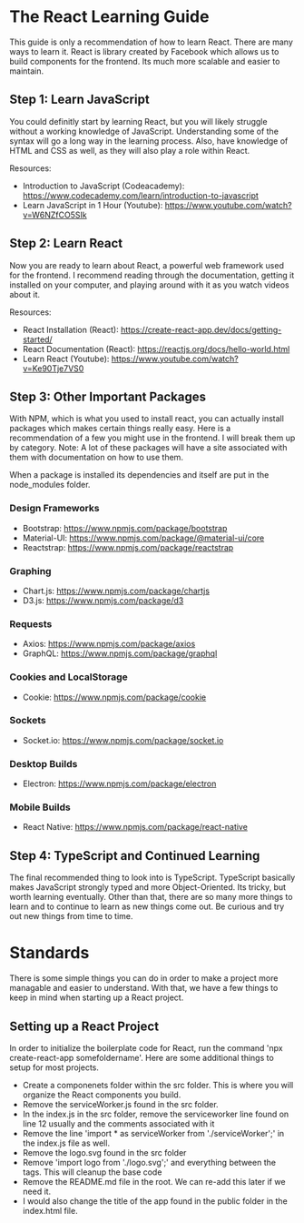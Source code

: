 # The React Learning Guide

This guide is only a recommendation of how to learn React. There are many ways to learn it. React is library created by Facebook which allows us to build components for the frontend. Its much more scalable and easier to maintain.

## Step 1: Learn JavaScript

You could definitly start by learning React, but you will likely struggle without a working knowledge of JavaScript. Understanding some of the syntax will go a long way in the learning process. Also, have knowledge of HTML and CSS as well, as they will also play a role within React.

Resources:

- Introduction to JavaScript (Codeacademy): https://www.codecademy.com/learn/introduction-to-javascript
- Learn JavaScript in 1 Hour (Youtube): https://www.youtube.com/watch?v=W6NZfCO5SIk

## Step 2: Learn React

Now you are ready to learn about React, a powerful web framework used for the frontend. I recommend reading through the documentation, getting it installed on your computer, and playing around with it as you watch videos about it.

Resources:

- React Installation (React): https://create-react-app.dev/docs/getting-started/
- React Documentation (React): https://reactjs.org/docs/hello-world.html
- Learn React (Youtube): https://www.youtube.com/watch?v=Ke90Tje7VS0

## Step 3: Other Important Packages

With NPM, which is what you used to install react, you can actually install packages which makes certain things really easy. Here is a recommendation of a few you might use in the frontend. I will break them up by category. Note: A lot of these packages will have a site associated with them with documentation on how to use them.

When a package is installed its dependencies and itself are put in the node_modules folder.

### Design Frameworks

- Bootstrap: https://www.npmjs.com/package/bootstrap
- Material-UI: https://www.npmjs.com/package/@material-ui/core
- Reactstrap: https://www.npmjs.com/package/reactstrap

### Graphing

- Chart.js: https://www.npmjs.com/package/chartjs
- D3.js: https://www.npmjs.com/package/d3

### Requests

- Axios: https://www.npmjs.com/package/axios
- GraphQL: https://www.npmjs.com/package/graphql

### Cookies and LocalStorage

- Cookie: https://www.npmjs.com/package/cookie

### Sockets

- Socket.io: https://www.npmjs.com/package/socket.io

### Desktop Builds

- Electron: https://www.npmjs.com/package/electron

### Mobile Builds

- React Native: https://www.npmjs.com/package/react-native

## Step 4: TypeScript and Continued Learning

The final recommended thing to look into is TypeScript. TypeScript basically makes JavaScript strongly typed and more Object-Oriented. Its tricky, but worth learning eventually. Other than that, there are so many more things to learn and to continue to learn as new things come out. Be curious and try out new things from time to time.

# Standards
There is some simple things you can do in order to make a project more managable and easier to understand. With that, we have a few things to keep in mind when starting up a React project.

## Setting up a React Project
In order to initialize the boilerplate code for React, run the command 'npx create-react-app somefoldername'. Here are some additional things to setup for most projects.
- Create a componenets folder within the src folder. This is where you will organize the React components you build.
- Remove the serviceWorker.js found in the src folder.
- In the index.js in the src folder, remove the serviceworker line found on line 12 usually and the comments associated with it
- Remove the line 'import * as serviceWorker from './serviceWorker';' in the index.js file as well.
- Remove the logo.svg found in the src folder
- Remove 'import logo from './logo.svg';' and everything between the <div> </div> tags. This will cleanup the base code
- Remove the README.md file in the root. We can re-add this later if we need it.
- I would also change the title of the app found in the public folder in the index.html file.

